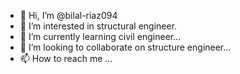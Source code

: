 - 👋 Hi, I’m @bilal-riaz094
- 👀 I’m interested in structural engineer.
- 🌱 I’m currently learning civil engineer...
- 💞️ I’m looking to collaborate on structure engineer...
- 📫 How to reach me ...

<!---
bilal-riaz094/bilal-riaz094 is a ✨ special ✨ repository because its `README.md` (this file) appears on your GitHub profile.
You can click the Preview link to take a look at your changes.
--->
